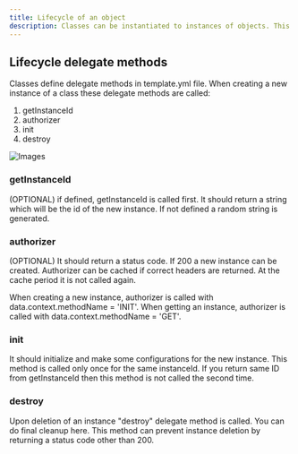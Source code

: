 ```yaml
---
title: Lifecycle of an object
description: Classes can be instantiated to instances of objects. This page explains how to init a new object and which delegate methods are called while doing so.
---
```




## Lifecycle delegate methods

Classes define delegate methods in template.yml file. When creating a new instance of a class these delegate methods are called:

1) getInstanceId
2) authorizer
3) init
4) destroy

![Images](/lifecycle.png)

### getInstanceId

(OPTIONAL) if defined, getInstanceId is called first. It should return a string which will be the id of the new instance. If not defined a random string is generated.

### authorizer

(OPTIONAL) It should return a status code. If 200 a new instance can be created. Authorizer can be cached if correct headers are returned. At the cache period it is not called again. 

When creating a new instance, authorizer is called with data.context.methodName = 'INIT'.
When getting an instance, authorizer is called with data.context.methodName = 'GET'.

### init

It should initialize and make some configurations for the new instance. This method is called only once for the same instanceId. If you return same ID from getInstanceId then this method is not called the second time.

### destroy

Upon deletion of an instance "destroy" delegate method is called. You can do final cleanup here. This method can prevent instance deletion by returning a status code other than 200.